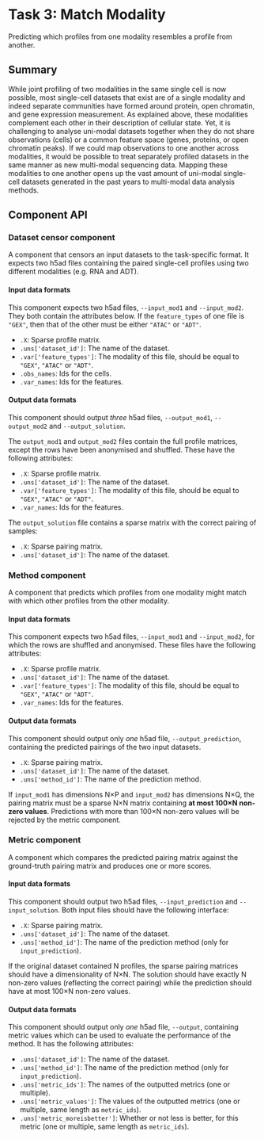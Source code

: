 # Task 3: Match Modality

Predicting which profiles from one modality resembles a profile from another.

## Summary

While joint profiling of two modalities in the same single cell is now possible, most single-cell datasets that exist are of a single modality and indeed separate communities have formed around protein, open chromatin, and gene expression measurement. As explained above, these modalities complement each other in their description of cellular state. Yet, it is challenging to analyse uni-modal datasets together when they do not share observations (cells) or a common feature space (genes, proteins, or open chromatin peaks). If we could map observations to one another across modalities, it would be possible to treat separately profiled datasets in the same manner as new multi-modal sequencing data. Mapping these modalities to one another opens up the vast amount of uni-modal single-cell datasets generated in the past years to multi-modal data analysis methods.

## Component API

### Dataset censor component

A component that censors an input datasets to the task-specific format. It expects two h5ad files containing the paired single-cell profiles using two different modalities (e.g. RNA and ADT). 

#### Input data formats

This component expects two h5ad files, `--input_mod1` and `--input_mod2`. They both contain the attributes below. If the `feature_types` of one file is `"GEX"`, then that of the other must be either `"ATAC"` or `"ADT"`.

  * `.X`: Sparse profile matrix.
  * `.uns['dataset_id']`: The name of the dataset.
  * `.var['feature_types']`: The modality of this file, should be equal to `"GEX"`, `"ATAC"` or `"ADT"`.
  * `.obs_names`: Ids for the cells.
  * `.var_names`: Ids for the features.

#### Output data formats

This component should output *three* h5ad files, `--output_mod1`, `--output_mod2` and `--output_solution`. 

The `output_mod1` and `output_mod2` files contain the full profile matrices, except the rows have been anonymised and shuffled. These have the following attributes:

  * `.X`: Sparse profile matrix.
  * `.uns['dataset_id']`: The name of the dataset.
  * `.var['feature_types']`: The modality of this file, should be equal to `"GEX"`, `"ATAC"` or `"ADT"`.
  * `.var_names`: Ids for the features.

The `output_solution` file contains a sparse matrix with the correct pairing of samples:

  * `.X`: Sparse pairing matrix.
  * `.uns['dataset_id']`: The name of the dataset.

### Method component

A component that predicts which profiles from one modality might match with which other profiles from the other modality. 

#### Input data formats

This component expects two h5ad files, `--input_mod1` and `--input_mod2`, for which the rows are shuffled and anonymised. These files have the following attributes:

  * `.X`: Sparse profile matrix.
  * `.uns['dataset_id']`: The name of the dataset.
  * `.var['feature_types']`: The modality of this file, should be equal to `"GEX"`, `"ATAC"` or `"ADT"`.
  * `.var_names`: Ids for the features.

#### Output data formats

This component should output only *one* h5ad file, `--output_prediction`, containing the predicted pairings of the two input datasets.

  * `.X`: Sparse pairing matrix.
  * `.uns['dataset_id']`: The name of the dataset.
  * `.uns['method_id']`: The name of the prediction method.

If `input_mod1` has dimensions N×P and `input_mod2` has dimensions N×Q, the pairing matrix must be a sparse N×N matrix containing **at most 100×N non-zero values**. Predictions with more than 100×N non-zero values will be rejected by the metric component.

### Metric component

A component which compares the predicted pairing matrix against the ground-truth pairing matrix and produces one or more scores. 

#### Input data formats

This component should output two h5ad files, `--input_prediction` and `--input_solution`. Both input files should have the following interface:

  * `.X`: Sparse pairing matrix.
  * `.uns['dataset_id']`: The name of the dataset.
  * `.uns['method_id']`: The name of the prediction method (only for `input_prediction`).

If the original dataset contained N profiles, the sparse pairing matrices should have a dimensionality of N×N. The solution should have exactly N non-zero values (reflecting the correct pairing) while the prediction should have at most 100×N non-zero values. 

#### Output data formats

This component should output only *one* h5ad file, `--output`, containing metric values which can be used to evaluate the performance of the method. It has the following attributes:

  * `.uns['dataset_id']`: The name of the dataset.
  * `.uns['method_id']`: The name of the prediction method (only for `input_prediction`).
  * `.uns['metric_ids']`: The names of the outputted metrics (one or multiple).
  * `.uns['metric_values']`: The values of the outputted metrics (one or multiple, same length as `metric_ids`).
  * `.uns['metric_moreisbetter']`: Whether or not less is better, for this metric (one or multiple, same length as `metric_ids`).

